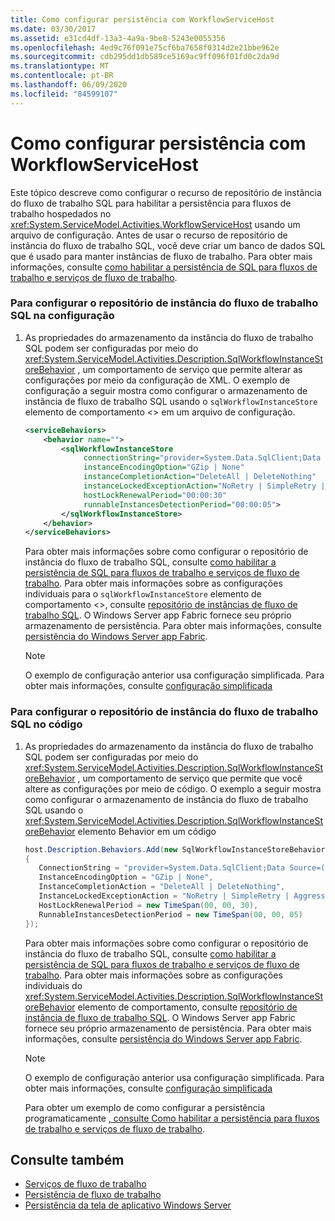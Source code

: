 ```yaml
---
title: Como configurar persistência com WorkflowServiceHost
ms.date: 03/30/2017
ms.assetid: e31cd4df-13a3-4a9a-9be8-5243e0055356
ms.openlocfilehash: 4ed9c76f091e75cf6ba7658f0314d2e21bbe962e
ms.sourcegitcommit: cdb295dd1db589ce5169ac9ff096f01fd0c2da9d
ms.translationtype: MT
ms.contentlocale: pt-BR
ms.lasthandoff: 06/09/2020
ms.locfileid: "84599107"
---
```

# <a name="how-to-configure-persistence-with-workflowservicehost"></a>Como configurar persistência com WorkflowServiceHost
Este tópico descreve como configurar o recurso de repositório de instância do fluxo de trabalho SQL para habilitar a persistência para fluxos de trabalho hospedados no <xref:System.ServiceModel.Activities.WorkflowServiceHost> usando um arquivo de configuração. Antes de usar o recurso de repositório de instância do fluxo de trabalho SQL, você deve criar um banco de dados SQL que é usado para manter instâncias de fluxo de trabalho. Para obter mais informações, consulte [como habilitar a persistência de SQL para fluxos de trabalho e serviços de fluxo de trabalho](../../windows-workflow-foundation/how-to-enable-sql-persistence-for-workflows-and-workflow-services.md).  
  
### <a name="to-configure-the-sql-workflow-instance-store-in-configuration"></a>Para configurar o repositório de instância do fluxo de trabalho SQL na configuração  
  
1. As propriedades do armazenamento da instância do fluxo de trabalho SQL podem ser configuradas por meio do <xref:System.ServiceModel.Activities.Description.SqlWorkflowInstanceStoreBehavior> , um comportamento de serviço que permite alterar as configurações por meio da configuração de XML. O exemplo de configuração a seguir mostra como configurar o armazenamento de instância de fluxo de trabalho SQL usando o `sqlWorkflowInstanceStore` elemento de comportamento <> em um arquivo de configuração.  
  
    ```xml  
    <serviceBehaviors>  
        <behavior name="">  
            <sqlWorkflowInstanceStore
                 connectionString="provider=System.Data.SqlClient;Data Source=(local);Initial Catalog=DefaultPersistenceProviderDb;Integrated Security=True;Async=true"  
                 instanceEncodingOption="GZip | None"  
                 instanceCompletionAction="DeleteAll | DeleteNothing"  
                 instanceLockedExceptionAction="NoRetry | SimpleRetry | AggressiveRetry"  
                 hostLockRenewalPeriod="00:00:30"
                 runnableInstancesDetectionPeriod="00:00:05">  
            </sqlWorkflowInstanceStore>  
        </behavior>  
    </serviceBehaviors>  
    ```  
  
     Para obter mais informações sobre como configurar o repositório de instância do fluxo de trabalho SQL, consulte [como habilitar a persistência de SQL para fluxos de trabalho e serviços de fluxo de trabalho](../../windows-workflow-foundation/how-to-enable-sql-persistence-for-workflows-and-workflow-services.md). Para obter mais informações sobre as configurações individuais para o `sqlWorkflowInstanceStore` elemento de comportamento <>, consulte [repositório de instâncias de fluxo de trabalho SQL](../../windows-workflow-foundation/sql-workflow-instance-store.md). O Windows Server app Fabric fornece seu próprio armazenamento de persistência. Para obter mais informações, consulte [persistência do Windows Server app Fabric](https://docs.microsoft.com/previous-versions/appfabric/ee677272(v=azure.10)).  
  
    > [!NOTE]
    > O exemplo de configuração anterior usa configuração simplificada. Para obter mais informações, consulte [configuração simplificada](../simplified-configuration.md)  
  
### <a name="to-configure-the-sql-workflow-instance-store-in-code"></a>Para configurar o repositório de instância do fluxo de trabalho SQL no código  
  
1. As propriedades do armazenamento da instância do fluxo de trabalho SQL podem ser configuradas por meio do <xref:System.ServiceModel.Activities.Description.SqlWorkflowInstanceStoreBehavior> , um comportamento de serviço que permite que você altere as configurações por meio de código. O exemplo a seguir mostra como configurar o armazenamento de instância do fluxo de trabalho SQL usando o <xref:System.ServiceModel.Activities.Description.SqlWorkflowInstanceStoreBehavior> elemento Behavior em um código  
  
    ```csharp  
    host.Description.Behaviors.Add(new SqlWorkflowInstanceStoreBehavior  
    {  
       ConnectionString = "provider=System.Data.SqlClient;Data Source=(local);Initial Catalog=DefaultPersistenceProviderDb;Integrated Security=True;Async=true",  
       InstanceEncodingOption = "GZip | None",  
       InstanceCompletionAction = "DeleteAll | DeleteNothing",  
       InstanceLockedExceptionAction = "NoRetry | SimpleRetry | AggressiveRetry",  
       HostLockRenewalPeriod = new TimeSpan(00, 00, 30),  
       RunnableInstancesDetectionPeriod = new TimeSpan(00, 00, 05)  
    });  
    ```  
  
     Para obter mais informações sobre como configurar o repositório de instância do fluxo de trabalho SQL, consulte [como habilitar a persistência de SQL para fluxos de trabalho e serviços de fluxo de trabalho](../../windows-workflow-foundation/how-to-enable-sql-persistence-for-workflows-and-workflow-services.md). Para obter mais informações sobre as configurações individuais do <xref:System.ServiceModel.Activities.Description.SqlWorkflowInstanceStoreBehavior> elemento de comportamento, consulte [repositório de instância de fluxo de trabalho SQL](../../windows-workflow-foundation/sql-workflow-instance-store.md). O Windows Server app Fabric fornece seu próprio armazenamento de persistência. Para obter mais informações, consulte [persistência do Windows Server app Fabric](https://docs.microsoft.com/previous-versions/appfabric/ee677272(v=azure.10)).  
  
    > [!NOTE]
    > O exemplo de configuração anterior usa configuração simplificada. Para obter mais informações, consulte [configuração simplificada](../simplified-configuration.md)  
  
     Para obter um exemplo de como configurar a persistência programaticamente [, consulte Como habilitar a persistência para fluxos de trabalho e serviços de fluxo de trabalho](../../windows-workflow-foundation/how-to-enable-persistence-for-workflows-and-workflow-services.md).  
  
## <a name="see-also"></a>Consulte também

- [Serviços de fluxo de trabalho](workflow-services.md)
- [Persistência de fluxo de trabalho](../../windows-workflow-foundation/workflow-persistence.md)
- [Persistência da tela de aplicativo Windows Server](https://docs.microsoft.com/previous-versions/appfabric/ee677272(v=azure.10))
